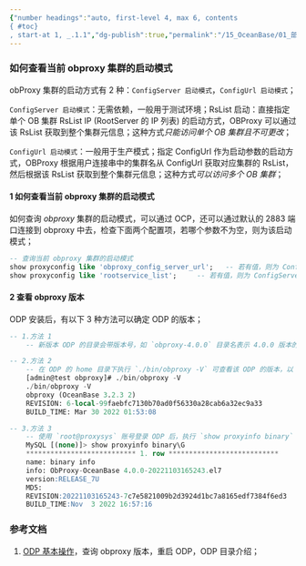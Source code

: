 ```yaml
---
{"number headings":"auto, first-level 4, max 6, contents
{ #toc}
, start-at 1, _.1.1","dg-publish":true,"permalink":"/15_OceanBase/01_部署 OceanBase 数据库/部署，管理 OceanBase 数据库/部署，管理 OBProxy/如何查看当前 obproxy 集群的启动模式/","dgPassFrontmatter":true}
---
```



### 如何查看当前 obproxy 集群的启动模式
obProxy 集群的启动方式有 2 种：`ConfigServer 启动模式`，`ConfigUrl 启动模式`；

`ConfigServer 启动模式`：无需依赖，一般用于测试环境；RsList 启动：直接指定单个 OB 集群 RsList IP (RootServer 的 IP 列表) 的启动方式，OBProxy 可以通过该 RsList 获取到整个集群元信息；这种方式*只能访问单个 OB 集群且不可更改*；

`ConfigUrl 启动模式`：一般用于生产模式；指定 ConfigUrl 作为启动参数的启动方式，OBProxy 根据用户连接串中的集群名从 ConfigUrl 获取对应集群的 RsList，然后根据该 RsList 获取到整个集群元信息；这种方式*可以访问多个 OB 集群*；


#### 1 如何查看当前 obproxy 集群的启动模式
如何查询 *obproxy* 集群的启动模式，可以通过 OCP，还可以通过默认的 2883 端口连接到 obproxy 中去，检查下面两个配置项，若哪个参数不为空，则为该启动模式；

```sql
-- 查询当前 obproxy 集群的启动模式
show proxyconfig like 'obproxy_config_server_url';   -- 若有值，则为 ConfigUrl 启动模式
show proxyconfig like 'rootservice_list';     -- 若有值，则为 ConfigServer 启动模式
```


#### 2 查看 obproxy 版本

ODP 安装后，有以下 3 种方法可以确定 ODP 的版本；

```sql
-- 1.方法 1
	-- 新版本 ODP 的目录会带版本号，如 `obproxy-4.0.0` 目录名表示 4.0.0 版本的 ODP；

-- 2.方法 2
	-- 在 ODP 的 home 目录下执行 `./bin/obproxy -V` 可查看该 ODP 的版本，以 V3.2.3 为例：
    [admin@test obproxy]# ./bin/obproxy -V
    ./bin/obproxy -V
    obproxy (OceanBase 3.2.3 2)
    REVISION: 6-local-99faebfc7130b70ad0f56330a28cab6a32ec9a33
    BUILD_TIME: Mar 30 2022 01:53:08

-- 3.方法 3
	-- 使用 `root@proxysys` 账号登录 ODP 后，执行 `show proxyinfo binary` 可查看该 ODP 的版本，以 V4.0.0 为例：
	MySQL [(none)]> show proxyinfo binary\G
	*************************** 1. row ***************************
	name: binary info
	info: ObProxy-OceanBase 4.0.0-20221103165243.el7
	version:RELEASE_7U
	MD5:
	REVISION:20221103165243-7c7e5821009b2d3924d1bc7a8165edf7384f6ed3
	BUILD_TIME:Nov  3 2022 16:57:16
```


### 参考文档
1. [ODP 基本操作](https://www.oceanbase.com/docs/enterprise-odp-enterprise-cn-10000000001330430)，查询 obproxy 版本，重启 ODP，ODP 目录介绍；


